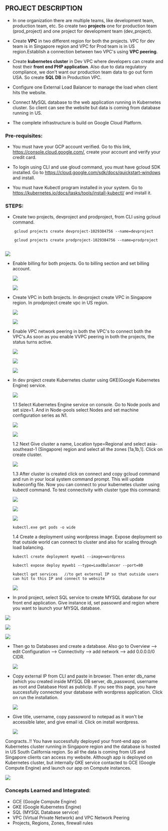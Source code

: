 ## PROJECT DESCRIPTION

- In one organization there are multiple teams, like development team, production team, etc. So create two **projects** one for production team (prod_project) and one project for development team (dev_project).

- Create **VPC** in two different region for both the projects. VPC for dev team is in Singapore region and VPC for Prod team is in US region.Establish a connection between two VPC's using **VPC peering**.

- Create **kubernetes cluster** in Dev VPC where developers can create and host their **front end PHP application**. Also due to data regulatory compliance, we don't want our production team data to go out form USA. So create **SQL DB** in Production VPC.

- Configure one External Load Balancer to manage the load when client hits the website.

- Connect MySQL database to the web application running in Kubernetes cluster. So client can see the website but data is coming from database running in US.

- The complete infrastructure is build on Google Cloud Platform.

### Pre-requisites:

- You must have your GCP account verified. Go to this link, https://console.cloud.google.com/, create your account and verify your credit card.

- To login using CLI and use gloud command, you must have gcloud SDK installed. Go to https://cloud.google.com/sdk/docs/quickstart-windows and install.

- You must have Kubectl program installed in your system. Go to https://kubernetes.io/docs/tasks/tools/install-kubectl/ and install it.

### STEPS:

- Create two projects, devproject and prodproject, from CLI using gcloud command.

```
    gcloud projects create devproject-1029384756 --name=devproject

    gcloud projects create prodproject-1029384756 --name=prodproject
    
```

  ![](/screenshots/Screenshot(56).png)


- Enable billing for both projects. Go to billing section and set billing account.


  ![](/screenshots/Screenshot(57).png)


  ![](/screenshots/Screenshot(58).png)


- Create VPC in both brojects. In devproject create VPC in Singapore region. In prodproject create vpc in US region.


  ![](/screenshots/Screenshot(60).png)


  ![](/screenshots/Screenshot(61).png)


- Enable VPC network peering in both the VPC's to connect both the VPC's.As soon as you enable VVPC peering in both the projects, the status turns active.


  ![](/screenshots/Screenshot(63).png)


  ![](/screenshots/Screenshot(64).png)


  ![](/screenshots/Screenshot(66).png)


- In dev project create Kubernetes cluster using GKE(Google Kubernetes Engine) service.


  ![](/screenshots/Screenshot(67).png)
  
  
  1.1 Select Kubernetes Engine service on console. Go to Node pools and set size=1. And in Node-pools select Nodes and set machine configuration series as N1.
  
  
  ![](/screenshots/Screenshot(69).png)
  
  
  ![](/screenshots/Screenshot(70).png)
  
  
  1.2 Next Give cluster a name, Location type=Regional and select asia-southeast-1 (Singapore) region and select all the zones [1a,1b,1]. Click on create cluster.
  
  
  ![](/screenshots/Screenshot(68).png)
  
  
  1.3 After cluster is created click on connect and copy gcloud command and run in your local system command prompt. This will update kubeconfig file. Now you can connect to your kubernetes cluster using kubectl command. To test connectivity with cluster type this command:
  
  
  ![](/screenshots/Screenshot(71).png)
  
  
  ![](/screenshots/Screenshot(72).png)
  
  
  ![](/screenshots/Screenshot(73).png)
  
  
  ```
  kubectl.exe get pods -o wide
  
  ```
  1.4 Create a deployment using wordpress image. Expose deployment so that outside world can connect to cluster and also for scaling through load balancing.
  
  ```
  kubectl create deployment myweb1 --image=wordpress
  
  kubectl expose deploy myweb1 --type=LoadBalancer --port=80
  
  kubectl get services   //to get external IP so that outside users can hit to this IP and connect to website
  
  ```
  
  
  ![](/screenshots/Screenshot(74).png)
  
  
  
- In prod project, select SQL service to create MYSQL database for our front end application. Give instance id, set passowrd and region where you want to launch your MYSQL database.


![](/screenshots/Screenshot(75).png)


  ![](/screenshots/Screenshot(76).png)


  ![](/screenshots/Screenshot(77).png)


- Then go to Databases and create a database. Also go to Overview --> edit Configuration --> Connectivity --> add network --> add 0.0.0.0/0 CIDR. 


  ![](/screenshots/Screenshot(83).png)


- Copy external IP from CLI and paste in browser. Then enter db_name (which you created inside MYSQL DB server, db_password, username as root and Database Host as publicIp. If you see this page, you have successfully connected your database with wordpress application. Click on run the installation.


  ![](/screenshots/Screenshot(84).png)


- Give title, username, copy passoword to notepad as it won't be accessible later, and give email id. Click on install wordpress.


  ![](/screenshots/Screenshot(85).png)
  

Congracts..!! You have successfully deployed your front-end app on Kubernetes cluster running in Singapore region and the database is hosted in US South California region. So all the data is coming from US and Singapore clients can access my website. Although app is deployed on Kubernetes cluster, but internally GKE service contacted to GCE (Google Compute Engine) and launch our app on Compute instances.


  ![](/screenshots/Screenshot(86).png)


### Concepts Learned and Integrated:

- GCE (Google Compute Engine)
- GKE (Google Kubernetes Engine)
- SQL (MYSQL Database service)
- VPC (Virtual Private Network) and VPC Network Peering
- Projects, Regions, Zones, firewall rules
